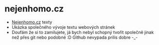 # nejenhomo.cz
* [Nejenhomo.cz](http://nejenhomo.cz) texty
* Ukázka společného vývoje textu webových stránek
* Doufám že si to zamilujete, já bych nebyl schopný tvořit společně jinak než přes git nebo podobné :D
Github nevypada prilis dobre -_-

